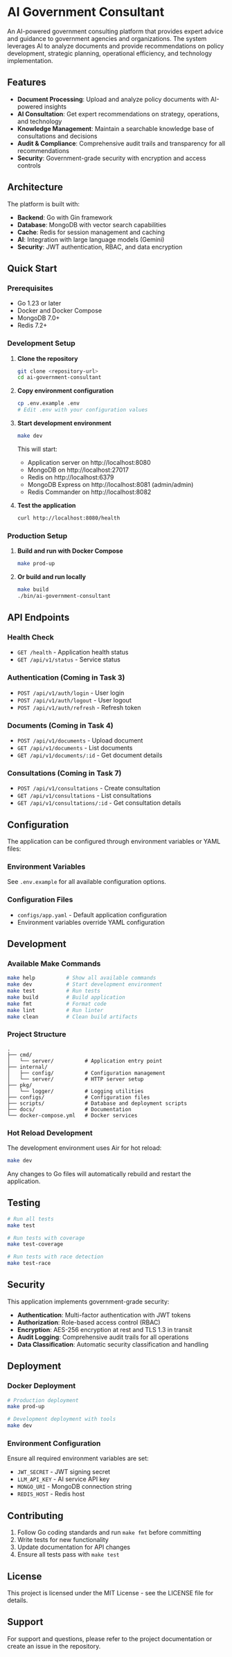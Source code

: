 # AI Government Consultant

An AI-powered government consulting platform that provides expert advice and guidance to government agencies and organizations. The system leverages AI to analyze documents and provide recommendations on policy development, strategic planning, operational efficiency, and technology implementation.

## Features

- **Document Processing**: Upload and analyze policy documents with AI-powered insights
- **AI Consultation**: Get expert recommendations on strategy, operations, and technology
- **Knowledge Management**: Maintain a searchable knowledge base of consultations and decisions
- **Audit & Compliance**: Comprehensive audit trails and transparency for all recommendations
- **Security**: Government-grade security with encryption and access controls

## Architecture

The platform is built with:
- **Backend**: Go with Gin framework
- **Database**: MongoDB with vector search capabilities
- **Cache**: Redis for session management and caching
- **AI**: Integration with large language models (Gemini)
- **Security**: JWT authentication, RBAC, and data encryption

## Quick Start

### Prerequisites

- Go 1.23 or later
- Docker and Docker Compose
- MongoDB 7.0+
- Redis 7.2+

### Development Setup

1. **Clone the repository**
   ```bash
   git clone <repository-url>
   cd ai-government-consultant
   ```

2. **Copy environment configuration**
   ```bash
   cp .env.example .env
   # Edit .env with your configuration values
   ```

3. **Start development environment**
   ```bash
   make dev
   ```

   This will start:
   - Application server on http://localhost:8080
   - MongoDB on http://localhost:27017
   - Redis on http://localhost:6379
   - MongoDB Express on http://localhost:8081 (admin/admin)
   - Redis Commander on http://localhost:8082

4. **Test the application**
   ```bash
   curl http://localhost:8080/health
   ```

### Production Setup

1. **Build and run with Docker Compose**
   ```bash
   make prod-up
   ```

2. **Or build and run locally**
   ```bash
   make build
   ./bin/ai-government-consultant
   ```

## API Endpoints

### Health Check
- `GET /health` - Application health status
- `GET /api/v1/status` - Service status

### Authentication (Coming in Task 3)
- `POST /api/v1/auth/login` - User login
- `POST /api/v1/auth/logout` - User logout
- `POST /api/v1/auth/refresh` - Refresh token

### Documents (Coming in Task 4)
- `POST /api/v1/documents` - Upload document
- `GET /api/v1/documents` - List documents
- `GET /api/v1/documents/:id` - Get document details

### Consultations (Coming in Task 7)
- `POST /api/v1/consultations` - Create consultation
- `GET /api/v1/consultations` - List consultations
- `GET /api/v1/consultations/:id` - Get consultation details

## Configuration

The application can be configured through environment variables or YAML files:

### Environment Variables
See `.env.example` for all available configuration options.

### Configuration Files
- `configs/app.yaml` - Default application configuration
- Environment variables override YAML configuration

## Development

### Available Make Commands

```bash
make help          # Show all available commands
make dev           # Start development environment
make test          # Run tests
make build         # Build application
make fmt           # Format code
make lint          # Run linter
make clean         # Clean build artifacts
```

### Project Structure

```
.
├── cmd/
│   └── server/          # Application entry point
├── internal/
│   ├── config/          # Configuration management
│   └── server/          # HTTP server setup
├── pkg/
│   └── logger/          # Logging utilities
├── configs/             # Configuration files
├── scripts/             # Database and deployment scripts
├── docs/                # Documentation
└── docker-compose.yml   # Docker services
```

### Hot Reload Development

The development environment uses Air for hot reload:
```bash
make dev
```

Any changes to Go files will automatically rebuild and restart the application.

## Testing

```bash
# Run all tests
make test

# Run tests with coverage
make test-coverage

# Run tests with race detection
make test-race
```

## Security

This application implements government-grade security:

- **Authentication**: Multi-factor authentication with JWT tokens
- **Authorization**: Role-based access control (RBAC)
- **Encryption**: AES-256 encryption at rest and TLS 1.3 in transit
- **Audit Logging**: Comprehensive audit trails for all operations
- **Data Classification**: Automatic security classification and handling

## Deployment

### Docker Deployment
```bash
# Production deployment
make prod-up

# Development deployment with tools
make dev
```

### Environment Configuration
Ensure all required environment variables are set:
- `JWT_SECRET` - JWT signing secret
- `LLM_API_KEY` - AI service API key
- `MONGO_URI` - MongoDB connection string
- `REDIS_HOST` - Redis host

## Contributing

1. Follow Go coding standards and run `make fmt` before committing
2. Write tests for new functionality
3. Update documentation for API changes
4. Ensure all tests pass with `make test`

## License

This project is licensed under the MIT License - see the LICENSE file for details.

## Support

For support and questions, please refer to the project documentation or create an issue in the repository.